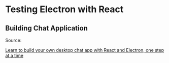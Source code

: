 # Testing Electron with React

## Building Chat Application

Source:

[Learn to build your own desktop chat app with React and Electron, one step at a time](https://medium.freecodecamp.org/build-a-desktop-chat-app-with-react-electron-and-chatkit-744d168e6f2f)